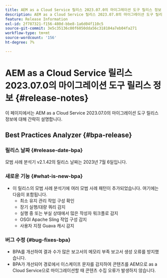 ```yaml
---
title: AEM as a Cloud Service 릴리스 2023.07.0의 마이그레이션 도구 릴리스 정보
description: AEM as a Cloud Service 릴리스 2023.07.0의 마이그레이션 도구 릴리스 정보
feature: Release Information
exl-id: 2f787321-f156-480d-bbe8-1a6d04f110c5
source-git-commit: 3e5c35136c00f6050dda56c318104a7eb04fa271
workflow-type: tm+mt
source-wordcount: '156'
ht-degree: 7%

---
```


# AEM as a Cloud Service 릴리스 2023.07.0의 마이그레이션 도구 릴리스 정보 {#release-notes}

이 페이지에서는 AEM as a Cloud Service 2023.07.0의 마이그레이션 도구 릴리스 정보에 대해 간략히 설명합니다.

## Best Practices Analyzer {#bpa-release}

### 릴리스 날짜 {#release-date-bpa}

모범 사례 분석기 v2.1.42의 릴리스 날짜는 2023년 7월 6일입니다.

### 새로운 기능 {#what-is-new-bpa}

* 이 릴리스의 모범 사례 분석기에 여러 모범 사례 패턴이 추가되었습니다. 여기에는 다음이 포함됩니다.
   * 최소 유지 관리 작업 구성 확인
   * 장기 실행/대량 쿼리 감지
   * 실행 중 또는 부실 상태에서 많은 작성자 워크플로 감지
   * OSGI Apache Sling 작업 구성 감지
   * 사용자 지정 Guava 캐시 감지

### 버그 수정 {#bug-fixes-bpa}

* BPA를 개선하여 결과 수가 많은 보고서의 메모리 부족 보고서 생성 오류를 방지했습니다.
* BPA가 개선되어 경로에서 이스케이프 문자를 감지하여 콘텐츠를 AEM으로 as a Cloud Service으로 마이그레이션할 때 콘텐츠 수집 오류가 발생하지 않습니다.

